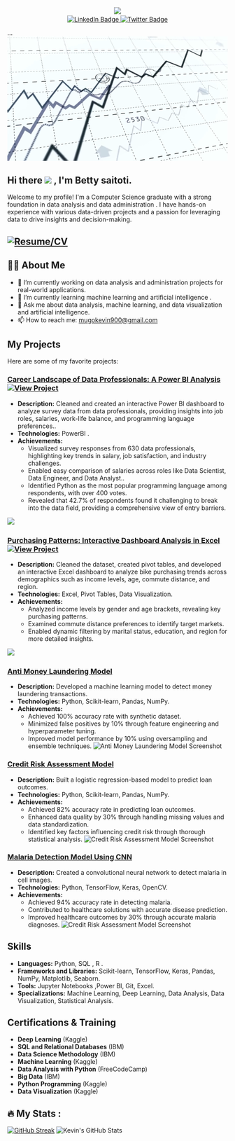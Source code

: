 <div id="header" align="center">
  <img src="https://media.giphy.com/media/M9gbBd9nbDrOTu1Mqx/giphy.gif" width="100"/>
</div>
<div id="badges" align="center">
  <a href="https://www.linkedin.com/in/betty-saitoti-67a884292/">
    <img src="https://img.shields.io/badge/LinkedIn-blue?style=for-the-badge&logo=linkedin&logoColor=white" alt="LinkedIn Badge"/>
  </a>
  <a href="https://x.com/betty saitoti">
    <img src="https://img.shields.io/badge/Twitter-blue?style=for-the-badge&logo=twitter&logoColor=white" alt="Twitter Badge"/>
  </a>
</div>

...
![Profile Banner](https://github.com/Betty1480/Betty1480/blob/main/videoframe_11729.png)

<h2>
  Hi there
  <img src="https://media.giphy.com/media/hvRJCLFzcasrR4ia7z/giphy.gif" width="30px"/> ,
  I'm Betty saitoti.
</h2>

Welcome to my profile! I'm a Computer Science graduate with a strong foundation in data analysis and data administration . I have hands-on experience with various data-driven projects and a passion for leveraging data to drive insights and decision-making.

## [![Resume/CV](https://img.shields.io/badge/Resume/CV-Click%20Here-blue)](https://drive.google.com/file/d/12_1w9pTcxC8zV9kv5DIQQqqn5wBMZX0O/view?usp=drivesdk)


## :man_technologist: About Me
- 🔭 I’m currently working on data analysis and administration projects for real-world applications.
- 🌱 I’m currently learning machine learning and artificial intelligence .
- 💬 Ask me about data analysis, machine learning, and data visualization and artificial intelligence.
- 📫 How to reach me: [mugokevin900@gmail.com](mailto:saitotibetty99@gmail.com)
  
  

## My Projects
Here are some of my favorite projects:

### [Career Landscape of Data Professionals: A Power BI Analysis](https://github.com/Kevin-Mugo/PowerBI/blob/main/Data%20professionals2.pbix) [![View Project](https://img.shields.io/badge/View%20Project-Click%20Here-blue)](https://github.com/Kevin-Mugo/PowerBI/blob/main/Data%20professionals2.pbix) 
- **Description:** Cleaned and created an interactive Power BI dashboard to analyze survey data from data professionals, providing insights into job roles, salaries, work-life balance, and programming language preferences..
- **Technologies:** PowerBI .
- **Achievements:**
  - Visualized survey responses from 630 data professionals, highlighting key trends in salary, job satisfaction, and industry challenges.
  - Enabled easy comparison of salaries across roles like Data Scientist, Data Engineer, and Data Analyst..
  - Identified Python as the most popular programming language among respondents, with over 400 votes.
  - Revealed that 42.7% of respondents found it challenging to break into the data field, providing a comprehensive view of entry barriers.
    
![  ](https://github.com/Kevin-Mugo/Kevin-Mugo/blob/main/Screenshot%20(1643).png)

### [ Purchasing Patterns:  Interactive Dashboard Analysis in Excel](https://1drv.ms/x/c/3ac3ef37014b10a0/Ee2u2gM8MKJDpx_ZYtclKKYBK9SubLXRTxI0y2G2GuG8Bg?e=2nJka3) [![View Project](https://img.shields.io/badge/View%20Project-Click%20Here-blue)](https://1drv.ms/x/c/3ac3ef37014b10a0/Ee2u2gM8MKJDpx_ZYtclKKYBK9SubLXRTxI0y2G2GuG8Bg?e=2nJka3) 
- **Description:** Cleaned the dataset, created pivot tables, and developed an interactive Excel dashboard to analyze bike purchasing trends across demographics such as income levels, age, commute distance, and region.
- **Technologies:** Excel, Pivot Tables, Data Visualization.
- **Achievements:**
  - Analyzed income levels by gender and age brackets, revealing key purchasing patterns.
  - Examined commute distance preferences to identify target markets.
  - Enabled dynamic filtering by marital status, education, and region for more detailed insights.
    
![  ](https://github.com/Kevin-Mugo/Kevin-Mugo/blob/main/Screenshot%20(1660).png)

### [Anti Money Laundering Model](https://github.com/Kevin-Mugo/Anti-money-laundering-AML-)
- **Description:** Developed a machine learning model to detect money laundering transactions.
- **Technologies:** Python, Scikit-learn, Pandas, NumPy.
- **Achievements:**
  - Achieved 100% accuracy rate with synthetic dataset.
  - Minimized false positives by 10% through feature engineering and hyperparameter tuning.
  - Improved model performance by 10% using oversampling and ensemble techniques.
![Anti Money Laundering Model Screenshot](https://github.com/Kevin-Mugo/Kevin-Mugo/blob/main/AML.png)

### [Credit Risk Assessment Model](https://github.com/Kevin-Mugo/Credit-scoring-Project)
- **Description:** Built a logistic regression-based model to predict loan outcomes.
- **Technologies:** Python, Scikit-learn, Pandas, NumPy.
- **Achievements:**
  - Achieved 82% accuracy rate in predicting loan outcomes.
  - Enhanced data quality by 30% through handling missing values and data standardization.
  - Identified key factors influencing credit risk through thorough statistical analysis.
![Credit Risk Assessment Model Screenshot](https://github.com/Kevin-Mugo/Kevin-Mugo/blob/main/credit1.png)

### [Malaria Detection Model Using CNN](https://github.com/Kevin-Mugo/CNN-Malaria-classification-)
- **Description:** Created a convolutional neural network to detect malaria in cell images.
- **Technologies:** Python, TensorFlow, Keras, OpenCV.
- **Achievements:**
  - Achieved 94% accuracy rate in detecting malaria.
  - Contributed to healthcare solutions with accurate disease prediction.
  - Improved healthcare outcomes by 30% through accurate malaria diagnoses.
![Credit Risk Assessment Model Screenshot](https://github.com/Kevin-Mugo/Kevin-Mugo/blob/main/Malaria.png)




## Skills
- **Languages:** Python, SQL , R .
- **Frameworks and Libraries:** Scikit-learn, TensorFlow, Keras, Pandas, NumPy, Matplotlib, Seaborn.
- **Tools:** Jupyter Notebooks ,Power BI, Git, Excel.
- **Specializations:** Machine Learning, Deep Learning, Data Analysis, Data Visualization, Statistical Analysis.



## Certifications & Training
- **Deep Learning** (Kaggle)
- **SQL and Relational Databases** (IBM)
- **Data Science Methodology** (IBM)
- **Machine Learning** (Kaggle)
- **Data Analysis with Python** (FreeCodeCamp)
- **Big Data** (IBM)
- **Python Programming** (Kaggle)
- **Data Visualization** (Kaggle)

## :fire: My Stats :
[![GitHub Streak](http://github-readme-streak-stats.herokuapp.com?user=Kevin-Mugo&theme=dark&background=000000)](https://git.io/streak-stats)
![Kevin's GitHub Stats](https://github-readme-stats.vercel.app/api?username=Kevin-Mugo&show_icons=true&theme=radical)

<div id="visits" align="left">
<img src="https://komarev.com/ghpvc/?username=Kevin-Mugo&style=flat-square&color=blue" alt=""/>
</div>

